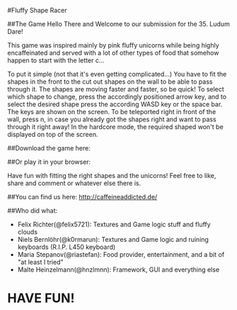 #Fluffy Shape Racer

##The Game
Hello There and Welcome to our submission for the 35. Ludum Dare!

This game was inspired mainly by pink fluffy unicorns while being highly
encaffeinated and served with a lot of other types of food that somehow happen
to start with the letter c...

To put it simple (not that it's even getting complicated...) You have to fit the
shapes in the front to the cut out shapes on the wall to be able to pass through it.
The shapes are moving faster and faster, so be quick!
To select which shape to change, press the accordingly positioned arrow key, and
to select the desired shape press the according WASD key or the space bar.
The keys are shown on the screen. To be teleported right in front of the wall, press n,
in case you already got the shapes right and want to pass through it right away! In the
hardcore mode, the required shaped won't be displayed on top of the screen.

##Download the game here:

##Or play it in your browser:

Have fun with fitting the right shapes and the unicorns!
Feel free to like, share and comment or whatever else there is.

##You can find us here:
http://caffeineaddicted.de/

##Who did what:
* Felix Richter(@felix5721): Textures and Game logic stuff and fluffy clouds
* Niels Bernlöhr(@k0rmarun): Textures and Game logic and ruining keyboards (R.I.P. L450 keyboard)
* Maria Stepanov(@riastefan): Food provider, entertainment, and a bit of "at least I tried"
* Malte Heinzelmann(@hnzlmnn): Framework, GUI and everything else

# HAVE FUN!
